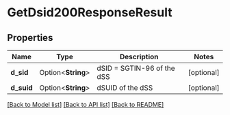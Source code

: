 # GetDsid200ResponseResult

## Properties

Name | Type | Description | Notes
------------ | ------------- | ------------- | -------------
**d_sid** | Option<**String**> | dSID = SGTIN-96 of the dSS | [optional]
**d_suid** | Option<**String**> | dSUID of the dSS | [optional]

[[Back to Model list]](../README.md#documentation-for-models) [[Back to API list]](../README.md#documentation-for-api-endpoints) [[Back to README]](../README.md)


